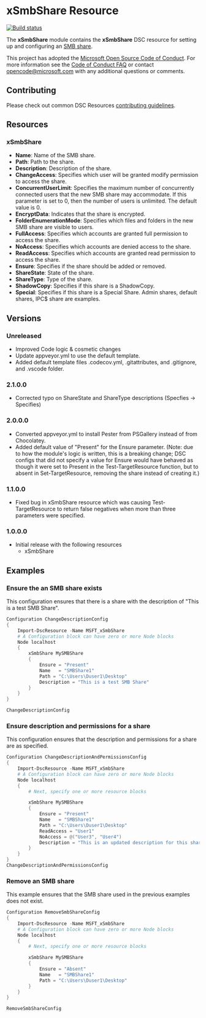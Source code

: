 # xSmbShare Resource

[![Build status](https://ci.appveyor.com/api/projects/status/ttp6jlhjyef83sic/branch/master?svg=true)](https://ci.appveyor.com/project/PowerShell/xsmbshare/branch/master)

The **xSmbShare** module contains the **xSmbShare** DSC resource for setting up and configuring an [SMB share](http://technet.microsoft.com/en-us/library/cc734393%28v=WS.10%29.aspx).

This project has adopted the [Microsoft Open Source Code of Conduct](https://opensource.microsoft.com/codeofconduct/).
For more information see the [Code of Conduct FAQ](https://opensource.microsoft.com/codeofconduct/faq/) or contact [opencode@microsoft.com](mailto:opencode@microsoft.com) with any additional questions or comments.

## Contributing

Please check out common DSC Resources [contributing guidelines](https://github.com/PowerShell/DscResource.Kit/blob/master/CONTRIBUTING.md).

## Resources

### xSmbShare

* **Name**: Name of the SMB share.
* **Path**: Path to the share.
* **Description**: Description of the share.
* **ChangeAccess**: Specifies which user will be granted modify permission to access the share.
* **ConcurrentUserLimit**: Specifies the maximum number of concurrently connected users that the new SMB share may accommodate.
If this parameter is set to 0, then the number of users is unlimited.
The default value is 0.
* **EncryptData**: Indicates that the share is encrypted.
* **FolderEnumerationMode**: Specifies which files and folders in the new SMB share are visible to users.
* **FullAccess**: Specifies which accounts are granted full permission to access the share.
* **NoAccess**: Specifies which accounts are denied access to the share.
* **ReadAccess**: Specifies which accounts are granted read permission to access the share.
* **Ensure**: Specifies if the share should be added or removed.
* **ShareState**: State of the share.
* **ShareType**: Type of the share.
* **ShadowCopy**: Specifies if this share is a ShadowCopy.
* **Special**: Specifies if this share is a Special Share.
Admin shares, default shares, IPC$ share are examples.

## Versions

### Unreleased

* Improved Code logic & cosmetic changes
* Update appveyor.yml to use the default template.
* Added default template files .codecov.yml, .gitattributes, and .gitignore, and
  .vscode folder.

### 2.1.0.0

* Corrected typo on ShareState and ShareType descriptions (Specfies -> Specifies)

### 2.0.0.0

* Converted appveyor.yml to install Pester from PSGallery instead of from Chocolatey.
* Added default value of "Present" for the Ensure parameter.  (Note:  due to how the module's logic is written, this is a breaking change; DSC configs that did not specify a value for Ensure would have behaved as though it were set to Present in the Test-TargetResource function, but to absent in Set-TargetResource, removing the share instead of creating it.)

### 1.1.0.0

* Fixed bug in xSmbShare resource which was causing Test-TargetResource to return false negatives when more than three parameters were specified.

### 1.0.0.0

* Initial release with the following resources
  * xSmbShare

## Examples

### Ensure the an SMB share exists

This configuration ensures that there is a share with the description of "This is a test SMB Share".

```powershell
Configuration ChangeDescriptionConfig
{
    Import-DscResource -Name MSFT_xSmbShare
    # A Configuration block can have zero or more Node blocks
    Node localhost
    {
        xSmbShare MySMBShare
        {
            Ensure = "Present"
            Name   = "SMBShare1"
            Path = "C:\Users\Duser1\Desktop"
            Description = "This is a test SMB Share"
        }
    }
}

ChangeDescriptionConfig
```

### Ensure description and permissions for a share

This configuration ensures that the description and permissions for a share are as specified.

```powershell
Configuration ChangeDescriptionAndPermissionsConfig
{
    Import-DscResource -Name MSFT_xSmbShare
    # A Configuration block can have zero or more Node blocks
    Node localhost
    {
        # Next, specify one or more resource blocks

        xSmbShare MySMBShare
        {
            Ensure = "Present"
            Name   = "SMBShare1"
            Path = "C:\Users\Duser1\Desktop"
            ReadAccess = "User1"
            NoAccess = @("User3", "User4")
            Description = "This is an updated description for this share"
        }
    }
}
ChangeDescriptionAndPermissionsConfig
```

### Remove an SMB share

This example ensures that the SMB share used in the previous examples does not exist.

```powershell
Configuration RemoveSmbShareConfig
{
    Import-DscResource -Name MSFT_xSmbShare
    # A Configuration block can have zero or more Node blocks
    Node localhost
    {
        # Next, specify one or more resource blocks

        xSmbShare MySMBShare
        {
            Ensure = "Absent"
            Name   = "SMBShare1"
            Path = "C:\Users\Duser1\Desktop"
        }
    }
}

RemoveSmbShareConfig
```

